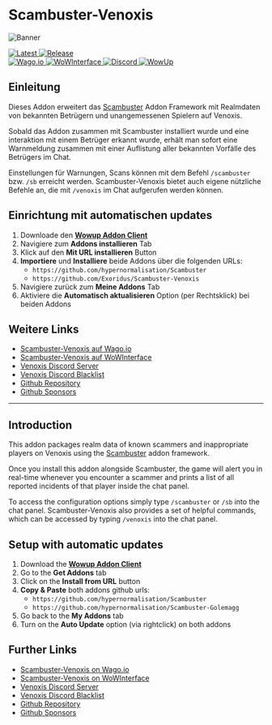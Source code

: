# Scambuster-Venoxis

![Banner](https://repository-images.githubusercontent.com/606464603/aa7a516c-ae5c-4711-a5f8-fa1315156e73)

<a href="https://github.com/Exoridus/Scambuster-Venoxis/releases/latest" title="Latest">
    <img alt="Latest" src="https://img.shields.io/github/v/release/Exoridus/Scambuster-Venoxis?style=for-the-badge&label=Version&logo=github&color=4c1">
</a>
<a href="https://github.com/Exoridus/Scambuster-Venoxis/releases/latest" title="Release">
    <img alt="Release" src="https://img.shields.io/github/release-date/Exoridus/Scambuster-Venoxis?style=for-the-badge&label=Release&logo=github">
</a>
<br/>
<a href="https://addons.wago.io/addons/scambuster-venoxis" title="Wago.io">
    <img alt="Wago.io" src="https://custom-icon-badges.demolab.com/badge/Wago.io-c2292f?style=for-the-badge&logo=wagoio-logo">
</a>
<a href="https://www.wowinterface.com/downloads/info26613-Scambuster-Venoxis.html" title="WoWInterface">
    <img alt="WoWInterface" src="https://custom-icon-badges.demolab.com/badge/WoWInterface-d65219?style=for-the-badge&logo=wow-logo">
</a>
<a href="https://discord.gg/NGtvvQYnmP" title="Discord">
    <img alt="Discord" src="https://img.shields.io/badge/Discord-5865F2?style=for-the-badge&logo=discord&logoColor=fff">
</a>
<a href="https://wowup.io/" title="WowUp">
    <img alt="WowUp" src="https://custom-icon-badges.demolab.com/badge/WowUp-50509d?style=for-the-badge&logo=wowup_logo&logoColor=fff">
</a>

## Einleitung

Dieses Addon erweitert das [Scambuster](https://github.com/hypernormalisation/Scambuster) Addon Framework mit Realmdaten von bekannten Betrügern und unangemessenen Spielern auf Venoxis.

Sobald das Addon zusammen mit Scambuster installiert wurde und eine interaktion mit einem Betrüger erkannt wurde, erhält man sofort eine Warnmeldung zusammen mit einer Auflistung aller bekannten Vorfälle des Betrügers im Chat.

Einstellungen für Warnungen, Scans können mit dem Befehl `/scambuster` bzw. `/sb` erreicht werden. Scambuster-Venoxis bietet auch eigene nützliche Befehle an, die mit `/venoxis` im Chat aufgerufen werden können.

## Einrichtung mit automatischen updates

1. Downloade den **[Wowup Addon Client](https://wowup.io/)**
2. Navigiere zum **Addons installieren** Tab
3. Klick auf den **Mit URL installieren** Button
4. **Importiere** und **Installiere** beide Addons über die folgenden URLs:
   - `https://github.com/hypernormalisation/Scambuster`
   - `https://github.com/Exoridus/Scambuster-Venoxis`
5. Navigiere zurück zum **Meine Addons** Tab
6. Aktiviere die **Automatisch aktualisieren** Option (per Rechtsklick) bei beiden Addons 

## Weitere Links

- [Scambuster-Venoxis auf Wago.io](https://addons.wago.io/addons/scambuster-venoxis)
- [Scambuster-Venoxis auf WoWInterface](https://www.wowinterface.com/downloads/info26613-Scambuster-Venoxis.html)
- [Venoxis Discord Server](https://discord.gg/NGtvvQYnmP)
- [Venoxis Discord Blacklist](https://docs.google.com/spreadsheets/d/1IKAr8A4P0-LhkXqMxizvgYy1E2gph_00M_O0r3rDGkY/edit?usp=sharing)
- [Github Repository](https://github.com/Exoridus/Scambuster-Venoxis)
- [Github Sponsors](https://github.com/sponsors/Exoridus)

---

## Introduction

This addon packages realm data of known scammers and inappropriate players on Venoxis using the [Scambuster](https://github.com/hypernormalisation/Scambuster) addon framework.

Once you install this addon alongside Scambuster, the game will alert you in real-time whenever you encounter a scammer and prints a list of all reported incidents of that player inside the chat panel.

To access the configuration options simply type `/scambuster` or `/sb` into the chat panel. Scambuster-Venoxis also provides a set of helpful commands, which can be accessed by typing `/venoxis` into the chat panel.

## Setup with automatic updates

1. Download the **[Wowup Addon Client](https://wowup.io/)**
2. Go to the **Get Addons** tab
3. Click on the **Install from URL** button
4. **Copy & Paste** both addons github urls:
   - `https://github.com/hypernormalisation/Scambuster`
   - `https://github.com/hypernormalisation/Scambuster-Golemagg`
5. Go back to the **My Addons** tab
6. Turn on the **Auto Update** option (via rightclick) on both addons

## Further Links

- [Scambuster-Venoxis on Wago.io](https://addons.wago.io/addons/scambuster-venoxis)
- [Scambuster-Venoxis on WoWInterface](https://www.wowinterface.com/downloads/info26613-Scambuster-Venoxis.html)
- [Venoxis Discord Server](https://discord.gg/NGtvvQYnmP)
- [Venoxis Discord Blacklist](https://docs.google.com/spreadsheets/d/1IKAr8A4P0-LhkXqMxizvgYy1E2gph_00M_O0r3rDGkY/edit?usp=sharing)
- [Github Repository](https://github.com/Exoridus/Scambuster-Venoxis)
- [Github Sponsors](https://github.com/sponsors/Exoridus)
